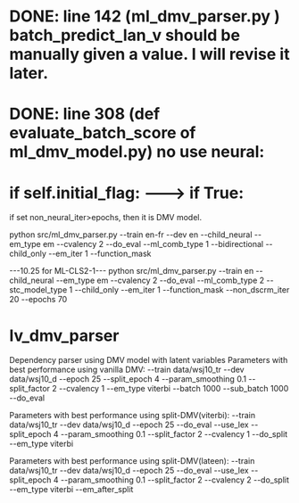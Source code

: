 # DONE: line 142  (ml_dmv_parser.py )   batch_predict_lan_v should be manually  given a value. I will revise it later.

# DONE: line 308 (def evaluate_batch_score of ml_dmv_model.py) no use neural:
# if self.initial_flag: ---> if True:

if set non_neural_iter>epochs, then it is DMV model.

python src/ml_dmv_parser.py --train en-fr --dev en --child_neural --em_type em --cvalency 2 --do_eval --ml_comb_type 1 --bidirectional --child_only --em_iter 1 --function_mask

---10.25 for ML-CLS2-1---
python src/ml_dmv_parser.py --train en --child_neural --em_type em --cvalency 2 --do_eval --ml_comb_type 2 --stc_model_type 1 --child_only --em_iter 1 --function_mask --non_dscrm_iter 20 --epochs 70

# lv_dmv_parser
Dependency parser using DMV model with latent variables
Parameters with best performance using vanilla DMV:
--train
data/wsj10_tr
--dev
data/wsj10_d
--epoch
25
--split_epoch
4
--param_smoothing
0.1
--split_factor
2
--cvalency
1
--em_type
viterbi
--batch
1000
--sub_batch
1000
--do_eval

Parameters with best performance using split-DMV(viterbi):
--train
data/wsj10_tr
--dev
data/wsj10_d
--epoch
25
--do_eval
--use_lex
--split_epoch
4
--param_smoothing
0.1
--split_factor
2
--cvalency
1
--do_split
--em_type
viterbi

Parameters with best performance using split-DMV(lateen):
--train
data/wsj10_tr
--dev
data/wsj10_d
--epoch
25
--do_eval
--use_lex
--split_epoch
4
--param_smoothing
0.1
--split_factor
2
--cvalency
2
--do_split
--em_type
viterbi
--em_after_split


